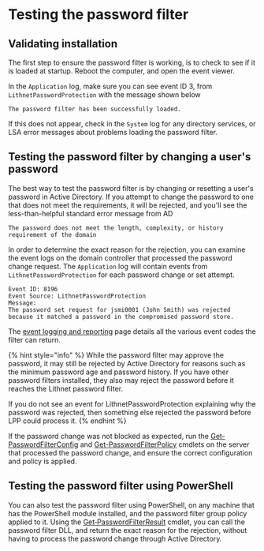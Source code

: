 # Testing the password filter

## Validating installation
The first step to ensure the password filter is working, is to check to see if it is loaded at startup. Reboot the computer, and open the event viewer. 

In the `Application` log, make sure you can see event ID 3, from `LithnetPasswordProtection` with the message shown below

```
The password filter has been successfully loaded.
```

If this does not appear, check in the `System` log for any directory services, or LSA error messages about problems loading the password filter.

## Testing the password filter by changing a user's password

The best way to test the password filter is by changing or resetting a user's password in Active Directory. If you attempt to change the password to one that does not meet the requirements, it will be rejected, and you'll see the less-than-helpful standard error message from AD

```
The password does not meet the length, complexity, or history requirement of the domain
```

In order to determine the exact reason for the rejection, you can examine the event logs on the domain controller that processed the password change request. The `Application` log will contain events from `LithnetPasswordProtection` for each password change or set attempt.

```
Event ID: 8196
Event Source: LithnetPasswordProtection
Message:
The password set request for jsmi0001 (John Smith) was rejected because it matched a password in the compromised password store.
```

The [event logging and reporting](../advanced-help/event-logging-and-reporting.md) page details all the various event codes the filter can return.

{% hint style="info" %}
While the password filter may approve the password, it may still be rejected by Active Directory for reasons such as the minimum password age and password history. If you have other password filters installed, they also may reject the password before it reaches the Lithnet password filter.

If you do not see an event for LithnetPasswordProtection explaining why the password was rejected, then something else rejected the password before LPP could process it.
{% endhint %}

If the password change was not blocked as expected, run the [Get-PasswordFilterConfig](../advanced-help/powershell-reference/get-passwordfilterconfig.md) and [Get-PasswordFilterPolicy](../advanced-help/powershell-reference/get-passwordfilterpolicy.md) cmdlets on the server that processed the password change, and ensure the correct configuration and policy is applied.

## Testing the password filter using PowerShell

You can also test the password filter using PowerShell, on any machine that has the PowerShell module installed, and the password filter group policy applied to it. Using the [Get‐PasswordFilterResult](../advanced-help/powershell-reference/get-passwordfilterresult.md) cmdlet, you can call the password filter DLL, and return the exact reason for the rejection, without having to process the password change through Active Directory.
